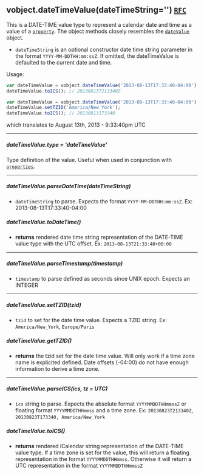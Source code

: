 ## vobject.dateTimeValue(dateTimeString='') [`RFC`](http://tools.ietf.org/html/rfc5545#section-3.3.5)

This is a DATE-TIME value type to represent a calendar date and time as a value of a [`property`](./property.md). The object methods closely resembles the [`dateValue`](./dateValue.md) object.

- `dateTimeString` is an optional constructor date time string parameter in the format `YYYY-MM-DDTHH:mm:ssZ`. If omitted, the dateTimeValue is defaulted to the current date and time.

Usage:

```js
var dateTimeValue = vobject.dateTimeValue('2013-08-13T17:33:40-04:00');
dateTimeValue.toICS(); // 20130813T213340Z

var dateTimeValue = vobject.dateTimeValue('2013-08-13T17:33:40-04:00');
dateTimeValue.setTZID('America/New_York');
dateTimeValue.toICS(); // 20130813173340
```

which translates to August 13th, 2013 - 9:33:40pm UTC

-----------------------------------------------------------------------------------------

##### dateTimeValue.type = 'dateTimeValue'
Type definition of the value. Useful when used in conjunction with [`properties`](./property.md).

-----------------------------------------------------------------------------------------

##### dateTimeValue.parseDateTime(dateTimeString)

- `dateTimeString` to parse. Expects the format `YYYY-MM-DDTHH:mm:ssZ`. Ex: 2013-08-13T17:33:40-04:00

##### dateTimeValue.toDateTime()

- **returns** rendered date time string representation of the DATE-TIME value type with the UTC offset. Ex: `2013-08-13T21:33:40+00:00`

-----------------------------------------------------------------------------------------

##### dateTimeValue.parseTimestamp(timestamp)

- `timestamp` to parse defined as seconds since UNIX epoch. Expects an INTEGER

-----------------------------------------------------------------------------------------

##### dateTimeValue.setTZID(tzid)

- `tzid` to set for the date time value. Expects a TZID string. Ex: `America/New_York`, `Europe/Paris`

##### dateTimeValue.getTZID()

- **returns** the tzid set for the date time value. Will only work if a time zone name is explicited defined. Date offsets (-04:00) do not have enough information to derive a time zone.

-----------------------------------------------------------------------------------------

##### dateTimeValue.parseICS(ics, tz = UTC)

- `ics` string to parse. Expects the absolute format `YYYYMMDDTHHmmssZ` or floating format `YYYYMMDDTHHmmss` and a time zone. Ex: `20130823T213340Z`, `20130823T173340, America/New_York`

##### dateTimeValue.toICS()

- **returns** rendered iCalendar string representation of the DATE-TIME value type. If a time zone is set for the value, this will return a floating representation in the format `YYYYMMDDTHHmmss`. Otherwise it will return a UTC representation in the format `YYYYMMDDTHHmmssZ`
